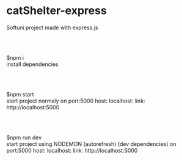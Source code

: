 # catShelter-express
Softuni project made with express.js

<br>
<br>

$npm i
<br>
  install dependencies
  
  <br>
  <br>
  
$npm start
<br>
  start project normaly on port:5000 host: localhost: link: http://localhost:5000
  
  <br>
  <br>
  
$npm run dev
<br>
  start project using NODEMON (autorefresh) (dev dependencies) on port:5000 host: localhost: link: http://localhost:5000

